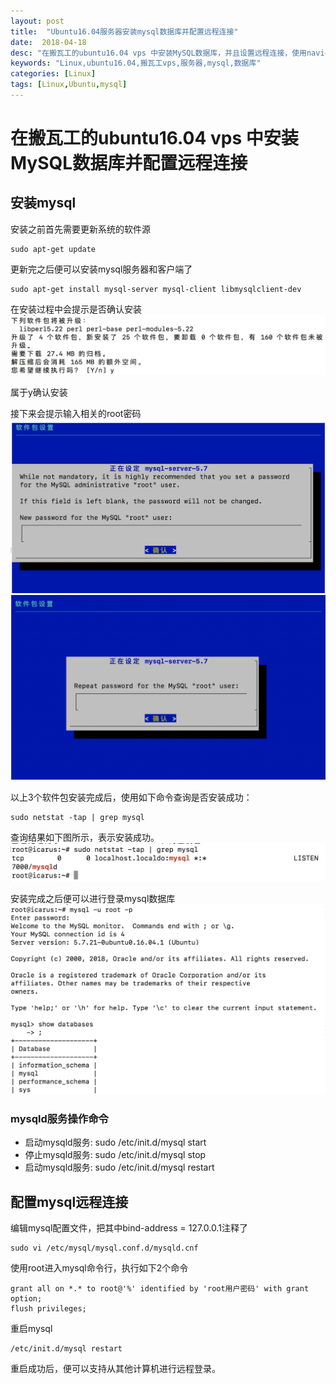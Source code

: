 ```yaml
---
layout: post
title:  "Ubuntu16.04服务器安装mysql数据库并配置远程连接"
date:  2018-04-18
desc: "在搬瓦工的ubuntu16.04 vps 中安装MySQL数据库，并且设置远程连接，使用navicat进行控制"
keywords: "Linux,ubuntu16.04,搬瓦工vps,服务器,mysql,数据库"
categories: [Linux]
tags: [Linux,Ubuntu,mysql]
---
```

# 在搬瓦工的ubuntu16.04 vps 中安装MySQL数据库并配置远程连接

## 安装mysql

安装之前首先需要更新系统的软件源
```
sudo apt-get update
```

更新完之后便可以安装mysql服务器和客户端了
```
sudo apt-get install mysql-server mysql-client libmysqlclient-dev
```

在安装过程中会提示是否确认安装
![mysql-install-1](/assets/images/2018-04/mysql-install-1.png)

属于y确认安装

接下来会提示输入相关的root密码
![mysql-install-2](/assets/images/2018-04/mysql-install-2.png)
![mysql-install-3](/assets/images/2018-04/mysql-install-3.png)

以上3个软件包安装完成后，使用如下命令查询是否安装成功：
```
sudo netstat -tap | grep mysql
```
查询结果如下图所示，表示安装成功。
![mysql-install-5](/assets/images/2018-04/mysql-install-5.png)

安装完成之后便可以进行登录mysql数据库
![mysql-install-4](/assets/images/2018-04/mysql-install-4.png)

### mysqld服务操作命令

- 启动mysqld服务: sudo /etc/init.d/mysql start
- 停止mysqld服务: sudo /etc/init.d/mysql stop
- 启动mysqld服务: sudo /etc/init.d/mysql restart

## 配置mysql远程连接

编辑mysql配置文件，把其中bind-address = 127.0.0.1注释了
```
sudo vi /etc/mysql/mysql.conf.d/mysqld.cnf 
```

使用root进入mysql命令行，执行如下2个命令
```
grant all on *.* to root@'%' identified by 'root用户密码' with grant option;
flush privileges;
```

重启mysql
```
/etc/init.d/mysql restart
```
重启成功后，便可以支持从其他计算机进行远程登录。